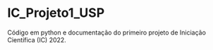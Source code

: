# IC_Projeto1_USP
Código em python  e documentação do primeiro projeto de Iniciação Científica (IC) 2022. 
